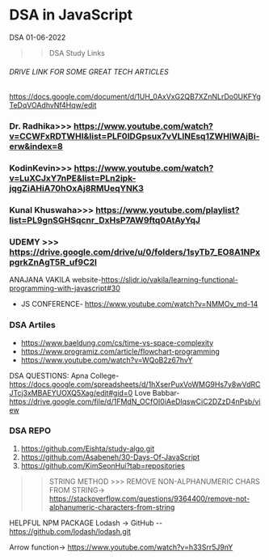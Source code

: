 # DSA in JavaScript
DSA 01-06-2022
>>DSA Study Links
######  DRIVE LINK FOR SOME GREAT TECH ARTICLES #####
https://docs.google.com/document/d/1UH_0AxVxG2QB7XZnNLrDo0UKFYgTeDqVOAdhvNf4Hqw/edit

### Dr. Radhika>>> https://www.youtube.com/watch?v=CCWFxRDTWHI&list=PLF0lDGpsux7vVLlNEsq1ZWHIWAjBi-erw&index=8
### KodinKevin>>> https://www.youtube.com/watch?v=LuXCJxY7nPE&list=PLn2ipk-jqgZiAHiA70hOxAj8RMUeqYNK3
### Kunal Khuswaha>>> https://www.youtube.com/playlist?list=PL9gnSGHSqcnr_DxHsP7AW9ftq0AtAyYqJ
### UDEMY >>> https://drive.google.com/drive/u/0/folders/1syTb7_EO8A1NPxpgrkZnAgT5R_uf9C2I

ANAJANA VAKILA website-https://slidr.io/vakila/learning-functional-programming-with-javascript#30
* JS CONFERENCE- https://www.youtube.com/watch?v=NMMOv_md-14

### DSA Artiles 
* https://www.baeldung.com/cs/time-vs-space-complexity
* https://www.programiz.com/article/flowchart-programming
* https://www.youtube.com/watch?v=WQoB2z67hvY

DSA QUESTIONS:
Apna College- https://docs.google.com/spreadsheets/d/1hXserPuxVoWMG9Hs7y8wVdRCJTcj3xMBAEYUOXQ5Xag/edit#gid=0
Love Babbar- https://drive.google.com/file/d/1FMdN_OCfOI0iAeDlqswCiC2DZzD4nPsb/view


### DSA REPO ###
1. https://github.com/Eishta/study-algo.git
2. https://github.com/Asabeneh/30-Days-Of-JavaScript
3. https://github.com/KimSeonHui?tab=repositories



>>STRING METHOD >>>
REMOVE NON-ALPHANUMERIC CHARS FROM STRING-> https://stackoverflow.com/questions/9364400/remove-not-alphanumeric-characters-from-string

HELPFUL NPM PACKAGE
Lodash -> GitHub -- https://github.com/lodash/lodash.git


Arrow function-> https://www.youtube.com/watch?v=h33Srr5J9nY
